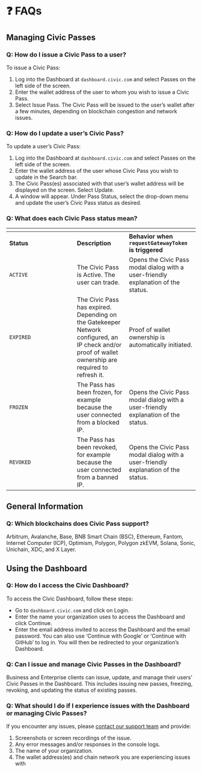 # ❓ FAQs

## Managing Civic Passes

### Q: How do I issue a Civic Pass to a user?

To issue a Civic Pass:

1. Log into the Dashboard at `dashboard.civic.com` and select Passes on the left side of the screen.
2. Enter the wallet address of the user to whom you wish to issue a Civic Pass.
3. Select Issue Pass. The Civic Pass will be issued to the user’s wallet after a few minutes, depending on blockchain congestion and network issues.

### Q: How do I update a user’s Civic Pass?

To update a user’s Civic Pass:

1. Log into the Dashboard at `dashboard.civic.com` and select Passes on the left side of the screen.
2. Enter the wallet address of the user whose Civic Pass you wish to update in the Search bar.
3. The Civic Pass(es) associated with that user’s wallet address will be displayed on the screen. Select Update.
4. A window will appear. Under Pass Status, select the drop-down menu and update the user’s Civic Pass status as desired.

### Q: What does each Civic Pass status mean?

<table data-header-hidden><thead><tr><th width="164"></th><th></th><th></th></tr></thead><tbody><tr><td><strong>Status</strong></td><td><strong>Description</strong></td><td><strong>Behavior when <code>requestGatewayToken</code> is triggered</strong></td></tr><tr><td><code>ACTIVE</code></td><td>The Civic Pass is Active. The user can trade.</td><td>Opens the Civic Pass modal dialog with a user-friendly explanation of the status.</td></tr><tr><td><code>EXPIRED</code></td><td>The Civic Pass has expired. Depending on the Gatekeeper Network configured, an IP check and/or proof of wallet ownership are required to refresh it.</td><td>Proof of wallet ownership is automatically initiated.</td></tr><tr><td><code>FROZEN</code></td><td>The Pass has been frozen, for example because the user connected from a blocked IP.</td><td>Opens the Civic Pass modal dialog with a user-friendly explanation of the status.</td></tr><tr><td><code>REVOKED</code></td><td>The Pass has been revoked, for example because the user connected from a banned IP.</td><td>Opens the Civic Pass modal dialog with a user-friendly explanation of the status.</td></tr></tbody></table>

## General Information

### Q: Which blockchains does Civic Pass support?

Arbitrum, Avalanche, Base, BNB Smart Chain (BSC), Ethereum, Fantom, Internet Computer (ICP), Optimism, Polygon, Polygon zkEVM, Solana, Sonic, Unichain, XDC, and X Layer.

## Using the Dashboard

### Q: How do I access the Civic Dashboard?

To access the Civic Dashboard, follow these steps:

* Go to `dashboard.civic.com` and click on Login.
* Enter the name your organization uses to access the Dashboard and click Continue.
* Enter the email address invited to access the Dashboard and the email password. You can also use ‘Continue with Google’ or ‘Continue with GitHub’ to log in. You will then be redirected to your organization’s Dashboard.

### Q: Can I issue and manage Civic Passes in the Dashboard?

Business and Enterprise clients can issue, update, and manage their users’ Civic Passes in the Dashboard. This includes issuing new passes, freezing, revoking, and updating the status of existing passes.

### Q: What should I do if I experience issues with the Dashboard or managing Civic Passes?

If you encounter any issues, please [contact our support team](https://support.civic.com/hc/en-us/requests/new) and provide:

1. Screenshots or screen recordings of the issue.
2. Any error messages and/or responses in the console logs.
3. The name of your organization.
4. The wallet address(es) and chain network you are experiencing issues with
